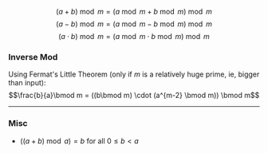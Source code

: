 $$(a+ b) \bmod m = (a \bmod m + b \bmod m) \bmod m$$$$(a-b)\bmod m = (a\bmod m - b \bmod m) \bmod m$$
$$(a\cdot b)\bmod m = (a\bmod m \cdot b \bmod m) \bmod m$$
### Inverse Mod
Using Fermat's Little Theorem (only if $m$ is a relatively huge prime, ie, bigger than input):
$$\frac{b}{a}\bmod m = ((b\bmod m) \cdot (a^{m-2} \bmod m)) \bmod m$$

---
### Misc
* $((a + b) \bmod a) = b$ for all $0 \leq b < a$